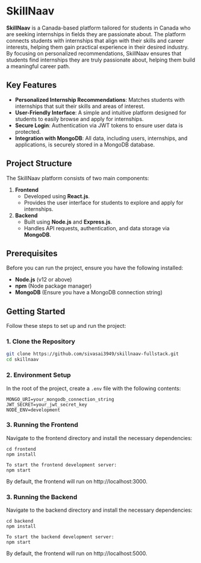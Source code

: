 # SkillNaav

**SkillNaav** is a Canada-based platform tailored for students in Canada who are seeking internships in fields they are passionate about. The platform connects students with internships that align with their skills and career interests, helping them gain practical experience in their desired industry. By focusing on personalized recommendations, SkillNaav ensures that students find internships they are truly passionate about, helping them build a meaningful career path.

## Key Features

- **Personalized Internship Recommendations**: Matches students with internships that suit their skills and areas of interest.
- **User-Friendly Interface**: A simple and intuitive platform designed for students to easily browse and apply for internships.
- **Secure Login**: Authentication via JWT tokens to ensure user data is protected.
- **Integration with MongoDB**: All data, including users, internships, and applications, is securely stored in a MongoDB database.

## Project Structure

The SkillNaav platform consists of two main components:

1. **Frontend**
   - Developed using **React.js**.
   - Provides the user interface for students to explore and apply for internships.
2. **Backend**
   - Built using **Node.js** and **Express.js**.
   - Handles API requests, authentication, and data storage via **MongoDB**.

## Prerequisites

Before you can run the project, ensure you have the following installed:

- **Node.js** (v12 or above)
- **npm** (Node package manager)
- **MongoDB** (Ensure you have a MongoDB connection string)

## Getting Started

Follow these steps to set up and run the project:

### 1. Clone the Repository

```bash
git clone https://github.com/sivasai3949/skillnaav-fullstack.git
cd skillnaav
```

### 2. Environment Setup

In the root of the project, create a `.env` file with the following contents:

```env
MONGO_URI=your_mongodb_connection_string
JWT_SECRET=your_jwt_secret_key
NODE_ENV=development
```

### 3. Running the Frontend

Navigate to the frontend directory and install the necessary dependencies:

```
cd frontend
npm install

To start the frontend development server:
npm start

```

By default, the frontend will run on http://localhost:3000.

### 3. Running the Backend

Navigate to the backend directory and install the necessary dependencies:

```
cd backend
npm install

To start the backend development server:
npm start

```

By default, the frontend will run on http://localhost:5000.
